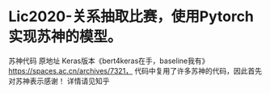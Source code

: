 # Lic2020-关系抽取比赛，使用Pytorch实现苏神的模型。
苏神代码
原地址 Keras版本《bert4keras在手，baseline我有》 https://spaces.ac.cn/archives/7321，
代码中复用了许多苏神的代码，因此首先对苏神表示感谢！
详情请见知乎
